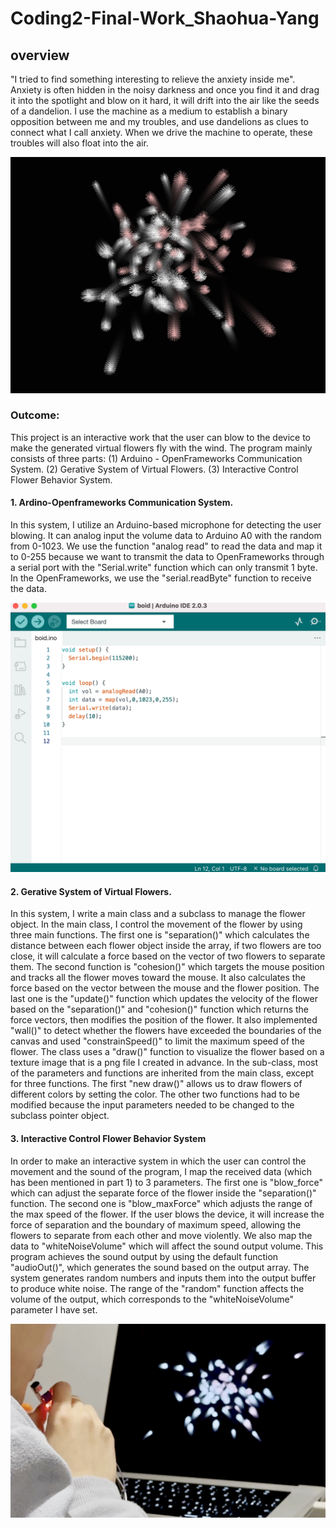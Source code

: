 # Coding2-Final-Work_Shaohua-Yang

## overview

"I tried to find something interesting to relieve the anxiety inside me". Anxiety is often hidden in the noisy darkness and once you find it and drag it into the spotlight and blow on it hard, it will drift into the air like the seeds of a dandelion. I use the machine as a medium to establish a binary opposition between me and my troubles, and use dandelions as clues to connect what I call anxiety. When we drive the machine to operate, these troubles will also float into the air.

![Cow1](https://github.com/yrrrng/Coding2-Final-Work_Shaohua-Yang/raw/main/image/2.png "Cow1")

### Outcome:

This project is an interactive work that the user can blow to the device to make the generated virtual flowers fly with the wind. The program mainly consists of three parts: (1) Arduino - OpenFrameworks Communication System. (2) Gerative System of Virtual Flowers. (3) Interactive Control Flower Behavior System.

#### 1. Ardino-Openframeworks Communication System.

In this system, I utilize an Arduino-based microphone for detecting the user blowing. It can analog input the volume data to Arduino A0 with the random from 0-1023. We use the function "analog read" to read the data and map it to 0-255 because we want to transmit the data to OpenFrameworks through a serial port with the "Serial.write" function which can only transmit 1 byte. In the OpenFrameworks, we use the "serial.readByte" function to receive the data.

![Cow2](https://github.com/yrrrng/Coding2-Final-Work_Shaohua-Yang/raw/main/image/5.png "Cow2")

#### 2. Gerative System of Virtual Flowers.

In this system, I write a main class and a subclass to manage the flower object. In the main class, I control the movement of the flower by using three main functions. The first one is "separation()" which calculates the distance between each flower object inside the array, if two flowers are too close, it will calculate a force based on the vector of two flowers to separate them. The second function is "cohesion()" which targets the mouse position and tracks all the flower moves toward the mouse. It also calculates the force based on the vector between the mouse and the flower position. The last one is the "update()" function which updates the velocity of the flower based on the "separation()" and "cohesion()" function which returns the force vectors, then modifies the position of the flower. It also implemented "wall()" to detect whether the flowers have exceeded the boundaries of the canvas and used "constrainSpeed()" to limit the maximum speed of the flower. The class uses a "draw()" function to visualize the flower based on a texture image that is a png file I created in advance. In the sub-class, most of the parameters and functions are inherited from the main class, except for three functions. The first "new draw()" allows us to draw flowers of different colors by setting the color. The other two functions had to be modified because the input parameters needed to be changed to the subclass pointer object.

#### 3. Interactive Control Flower Behavior System

In order to make an interactive system in which the user can control the movement and the sound of the program, I map the received data (which has been mentioned in part 1) to 3 parameters. The first one is "blow_force" which can adjust the separate force of the flower inside the "separation()" function. The second one is "blow_maxForce" which adjusts the range of the max speed of the flower. If the user blows the device, it will increase the force of separation and the boundary of maximum speed, allowing the flowers to separate from each other and move violently. We also map the data to "whiteNoiseVolume" which will affect the sound output volume. This program achieves the sound output by using the default function "audioOut()", which generates the sound based on the output array. The system generates random numbers and inputs them into the output buffer to produce white noise. The range of the "random" function affects the volume of the output, which corresponds to the "whiteNoiseVolume" parameter I have set.

![Cow3](https://github.com/yrrrng/Coding2-Final-Work_Shaohua-Yang/raw/main/image/6.jpeg "Cow3")
